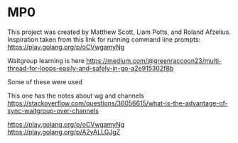 # MP0
This project was created by Matthew Scott, Liam Potts, and Roland Afzelius.
Inspiration taken from this link for running command line prompts: https://play.golang.org/p/oCVwgamyNg

Waitgroup learning is here https://medium.com/@greenraccoon23/multi-thread-for-loops-easily-and-safely-in-go-a2e915302f8b

Some of these were used

This one has the notes about wg and channels
https://stackoverflow.com/questions/36056615/what-is-the-advantage-of-sync-waitgroup-over-channels


https://play.golang.org/p/oCVwgamyNg
https://play.golang.org/p/A2yALLGJgZ